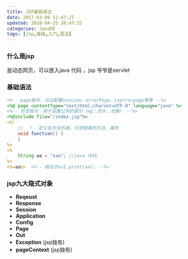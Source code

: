 ```yaml
---
title: JSP基础语法
date: 2017-03-06 11:47:27
updated: 2018-04-25 20:47:32categories: JavaEE
tags: [jsp,基础,入门,语法]
---
```

### 什么是jsp

是动态网页，可以嵌入java 代码 ，jsp 爷爷是servlet

### 基础语法

```jsp
<%-- page指令，可以配置session，errorPage，iserrorpage等等 --%>
<%@ page contentType="text/html;charset=UTF-8" language="java" %>
<%-- 包含指令：用于设置公共的部分（eg：页头、也脚） --%>
<%@include file="/index.jsp"%>
<%!
    //  ！  定义在方法外面，可用做类的方法、属性
    void function() {
    }
%>
<%
    String aa = "xaa"; //java 代码
%>
<%=aa%>  <%-- 相当于out.print(aa); --%>
```
### jsp九大隐式对象

* **Reqeust**
* **Response**
* **Session**
* **Application**
* **Config**
* **Page**
* **Out**
* **Exception** (jsp独有)
* **pageContext** (jsp独有)


